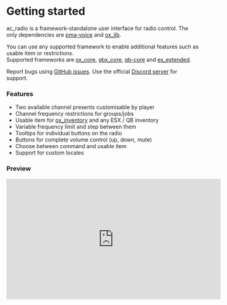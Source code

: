 # Getting started

ac_radio is a framework-standalone user interface for radio control. The only dependencies are [pma-voice](https://github.com/AvarianKnight/pma-voice) and [ox_lib](https://github.com/overextended/ox_lib).

You can use any supported framework to enable additional features such as usable item or restrictions.  
Supported frameworks are [ox_core](https://github.com/overextended/ox_core), [qbx_core](https://github.com/Qbox-project/qbx_core), [qb-core](https://github.com/qbcore-framework/qb-core) and [es_extended](https://github.com/esx-framework/esx_core).

Report bugs using [GitHub issues](https://github.com/acscripts/ac_radio/issues). Use the official [Discord server](https://discord.gg/2ZezMw2xvR) for support.

### Features
- Two available channel presents customisable by player
- Channel frequency restrictions for groups/jobs
- Usable item for [ox_inventory](https://github.com/overextended/ox_inventory) and any ESX / QB inventory
- Variable frequency limit and step between them
- Tooltips for individual buttons on the radio
- Buttons for complete volume control (up, down, mute)
- Choose between command and usable item
- Support for custom locales

### Preview
<iframe width="560" height="315" src="https://www.youtube.com/embed/9zxbDJMhVSw" title="YouTube video player" frameborder="0" allow="accelerometer; autoplay; clipboard-write; encrypted-media; gyroscope; picture-in-picture" allowfullscreen></iframe>

